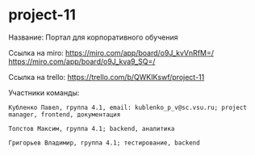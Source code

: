 # project-11
Название: Портал для корпоративного обучения

Ссылка на miro: https://miro.com/app/board/o9J_kvVnRfM=/
                https://miro.com/app/board/o9J_kva9_SQ=/
                
Ссылка на trello: https://trello.com/b/QWKIKswf/project-11

Участники команды:

    Кубленко Павел, группа 4.1, email: kublenko_p_v@sc.vsu.ru; project manager, frontend, документация
    
    Толстов Максим, группа 4.1; backend, аналитика
    
    Григорьев Владимир, группа 4.1; тестирование, backend
    
  
